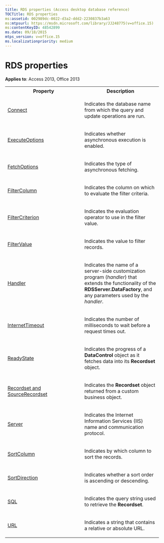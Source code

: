 ```yaml
---
title: RDS properties (Access desktop database reference)
TOCTitle: RDS properties
ms:assetid: 002989dc-0022-d3a2-ddd2-2230837b3a63
ms:mtpsurl: https://msdn.microsoft.com/library/JJ248775(v=office.15)
ms:contentKeyID: 48542899
ms.date: 09/18/2015
mtps_version: v=office.15
ms.localizationpriority: medium
---
```


# RDS properties

**Applies to**: Access 2013, Office 2013


<table>
<colgroup>
<col style="width: 50%" />
<col style="width: 50%" />
</colgroup>
<tbody>
<tr class="even">
<th>Property</th>
<th>Description</th>
</tr>
<tr class="odd">
<td><p><a href="connect-property-rds.md">Connect</a></p></td>
<td><p>Indicates the database name from which the query and update operations are run.</p></td>
</tr>
<tr class="even">
<td><p><a href="executeoptions-property-rds.md">ExecuteOptions</a></p></td>
<td><p>Indicates whether asynchronous execution is enabled.</p></td>
</tr>
<tr class="odd">
<td><p><a href="fetchoptions-property-rds.md">FetchOptions</a></p></td>
<td><p>Indicates the type of asynchronous fetching.</p></td>
</tr>
<tr class="even">
<td><p><a href="filtercolumn-property-rds.md">FilterColumn</a></p></td>
<td><p>Indicates the column on which to evaluate the filter criteria.</p></td>
</tr>
<tr class="odd">
<td><p><a href="filtercriterion-property-rds.md">FilterCriterion</a></p></td>
<td><p>Indicates the evaluation operator to use in the filter value.</p></td>
</tr>
<tr class="even">
<td><p><a href="filtervalue-property-rds.md">FilterValue</a></p></td>
<td><p>Indicates the value to filter records.</p></td>
</tr>
<tr class="odd">
<td><p><a href="handler-property-rds.md">Handler</a></p></td>
<td><p>Indicates the name of a server-side customization program (<em>handler</em>) that extends the functionality of the <strong>RDSServer.DataFactory</strong>, and any parameters used by the <em>handler</em>.</p></td>
</tr>
<tr class="even">
<td><p><a href="internettimeout-property-rds.md">InternetTimeout</a></p></td>
<td><p>Indicates the number of milliseconds to wait before a request times out.</p></td>
</tr>
<tr class="odd">
<td><p><a href="readystate-property-rds.md">ReadyState</a></p></td>
<td><p>Indicates the progress of a <strong>DataControl</strong> object as it fetches data into its <strong>Recordset</strong> object.</p></td>
</tr>
<tr class="even">
<td><p><a href="recordset-sourcerecordset-properties-rds.md">Recordset and SourceRecordset</a></p></td>
<td><p>Indicates the <strong>Recordset</strong> object returned from a custom business object.</p></td>
</tr>
<tr class="odd">
<td><p><a href="server-property-rds.md">Server</a></p></td>
<td><p>Indicates the Internet Information Services (IIS) name and communication protocol.</p></td>
</tr>
<tr class="even">
<td><p><a href="sortcolumn-property-rds.md">SortColumn</a></p></td>
<td><p>Indicates by which column to sort the records.</p></td>
</tr>
<tr class="odd">
<td><p><a href="sortdirection-property-rds.md">SortDirection</a></p></td>
<td><p>Indicates whether a sort order is ascending or descending.</p></td>
</tr>
<tr class="even">
<td><p><a href="https://docs.microsoft.com/office/vba/access/concepts/miscellaneous/sql-property-ado">SQL</a></p></td>
<td><p>Indicates the query string used to retrieve the <strong>Recordset</strong>.</p></td>
</tr>
<tr class="odd">
<td><p><a href="url-property-rds.md">URL</a></p></td>
<td><p>Indicates a string that contains a relative or absolute URL.</p></td>
</tr>
</tbody>
</table>

